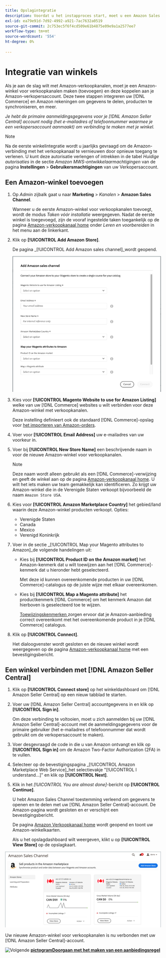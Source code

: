 ```yaml
---
title: Opslagintegratie
description: Voordat u het instapproces start, moet u een Amazon Sales Channel-winkel maken (toevoegen) en deze koppelen aan uw Amazon-verkopersaccount.
exl-id: ea79e91d-7d92-4992-a921-7ac7632a0519
source-git-commit: 2c753ec5f6f4cd509e61b4875e09e9a1a2577ee7
workflow-type: tm+mt
source-wordcount: '554'
ht-degree: 0%

---
```


# Integratie van winkels

Als je aan de slag wilt met Amazon-verkoopkanalen, moet je een Amazon-winkel voor verkoopkanalen maken (toevoegen) en deze koppelen aan je Amazon-verkopersaccount. Deze twee stappen integreren uw [!DNL Commerce] en Amazon rekeningen om gegevens te delen, producten te synchroniseren, en meer.

_Je hebt de primaire aanmeldingsgegevens voor je  [!DNL Amazon Seller Central] account nodig (het e-mailadres of telefoonnummer waarmee je een verkopersaccount aanmaakt) om verbinding te maken met je winkel._

>[!NOTE]
>
>Na de eerste winkelintegratie wordt u jaarlijks gevraagd om de Amazon-verbinding met het verkoopkanaal te vernieuwen door opnieuw toegang te verlenen. U kunt deze autorisatie verlengen of intrekken in de tabel _Huidige autorisaties_ in de sectie _Amazon MWS-ontwikkelaarmachtigingen_ van de pagina **Instellingen** > **Gebruikersmachtigingen** van uw Verkopersaccount.

## Een Amazon-winkel toevoegen

1. Op _Admin_ zijbalk gaat u naar **Marketing** > _Kanalen_ > **Amazon Sales Channel**.

   Wanneer u de eerste Amazon-winkel voor verkoopkanalen toevoegt, wordt de modus _Taken vóór installatie_ weergegeven. Nadat de eerste winkel is toegevoegd, zijn de vooraf ingestelde taken toegankelijk op de pagina [Amazon-verkoopkanaal home](./amazon-sales-channel-home.md) onder _Leren en voorbereiden_ in het menu aan de linkerkant.

1. Klik op **[!UICONTROL Add Amazon Store]**.

   De pagina _[!UICONTROL Add Amazon sales channel]_wordt geopend.

   ![De Amazon-winkel voor verkoopkanalen toevoegen](assets/amazon-store-integration.png)

1. Kies voor **[!UICONTROL Magento Website to use for Amazon Listing]** welke van uw [!DNL Commerce] websites u wilt verbinden voor deze Amazon-winkel met verkoopkanalen.

   Deze instelling definieert ook de standaard [!DNL Commerce]-opslag voor [het importeren van Amazon-orders](./order-settings.md).

1. Voer voor **[!UICONTROL Email Address]** uw e-mailadres van uw voorkeur in.

1. Voer bij **[!UICONTROL New Store Name]** een beschrijvende naam in voor de nieuwe Amazon-winkel voor verkoopkanalen.

   >[!NOTE]
   >
   >Deze naam wordt alleen gebruikt als een [!DNL Commerce]-verwijzing en geeft de winkel aan op de pagina [Amazon-verkoopkanaal home](./amazon-sales-channel-home.md). U wilt het iets maken uw team gemakkelijk kan identificeren. Zo krijgt uw Amazon-winkel die in de Verenigde Staten verkoopt bijvoorbeeld de naam `Amazon Store USA`.

1. Kies voor **[!UICONTROL Amazon Marketplace Country]** het gebied/land waarin deze Amazon-winkel producten verkoopt. Opties:

   - Verenigde Staten
   - Canada
   - Mexico
   - Verenigd Koninkrijk

1. Voer in de sectie _[!UICONTROL Map your Magento attributes to Amazon]_de volgende handelingen uit:

   - Kies bij **[!UICONTROL Product ID on the Amazon market]** het Amazon-kenmerk dat u wilt toewijzen aan het [!DNL Commerce]-kenmerk dat u hieronder hebt geselecteerd.

      Met deze id kunnen overeenkomende producten in uw [!DNL Commerce]-catalogus op de juiste wijze met elkaar overeenkomen.

   - Kies bij **[!UICONTROL Map a Magento attribute]** het productkenmerk [!DNL Commerce] om het kenmerk Amazon dat hierboven is geselecteerd toe te wijzen.

      [Toewijzingskenmerken ](./ob-creating-magento-attributes.md) zorgen ervoor dat je Amazon-aanbieding correct overeenkomt met het overeenkomende product in je  [!DNL Commerce] catalogus.

1. Klik op **[!UICONTROL Connect]**.

   Het dialoogvenster wordt gesloten en de nieuwe winkel wordt weergegeven op de pagina [Amazon-verkoopkanaal home](./amazon-sales-channel-home.md) met een bevestigingsbericht.

## Een winkel verbinden met [!DNL Amazon Seller Central]

1. Klik op **[!UICONTROL Connect store]** op het winkeldashboard om [!DNL Amazon Seller Central] op een nieuw tabblad te starten.

1. Voer uw [!DNL Amazon Seller Central] accountgegevens in en klik op **[!UICONTROL Sign in]**.

   Om deze verbinding te voltooien, moet u zich aanmelden bij uw [!DNL Amazon Seller Central]-account met de aanmeldingsgegevens voor de primaire gebruiker (het e-mailadres of telefoonnummer dat wordt gebruikt om de verkopersaccount te maken).

1. Voer desgevraagd de code in die u van Amazon ontvangt en klik op **[!UICONTROL Sign in]** om de Amazon Two-Factor Authorization (2FA) in te vullen.

1. Selecteer op de bevestigingspagina _[!UICONTROL Amazon Marketplace Web Service]_het selectievakje &quot;[!UICONTROL I understand...]&quot; en klik op **[!UICONTROL Next]**.

1. Klik in het _[!UICONTROL You are almost done]_-bericht op **[!UICONTROL Continue]**.

   U hebt Amazon Sales Channel toestemming verleend om gegevens te openen en te delen met uw [!DNL Amazon Seller Central]-account. De Amazon-pagina wordt gesloten en er verschijnt een bevestigingsbericht.

   De pagina [Amazon Verkoopkanaal home](./amazon-sales-channel-home.md) wordt geopend en toont uw Amazon-winkelkaarten.

   Als u het opslagdashboard wilt weergeven, klikt u op **[!UICONTROL View Store]** op de opslagkaart.

![Amazon verkoopkanaal naar huis met nieuwe winkelkaart](assets/asc-dashboard-after-2fa.png)

Uw nieuwe Amazon-winkel voor verkoopkanalen is nu verbonden met uw [!DNL Amazon Seller Central]-account.

![Volgende ](assets/btn-next.png) [**pictogramDoorgaan met het maken van een aanbiedingsregel**](./ob-create-listing-rule.md)
